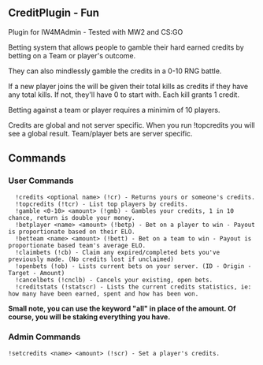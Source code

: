 ## CreditPlugin - Fun
Plugin for IW4MAdmin - Tested with MW2 and CS:GO

Betting system that allows people to gamble their hard earned credits by betting on a Team or player's outcome. 

They can also mindlessly gamble the credits in a 0-10 RNG battle.

If a new player joins the will be given their total kills as credits if they have any total kills. If not, they'll have 0 to start with. 
Each kill grants 1 credit.

Betting against a team or player requires a minimim of 10 players.

Credits are global and not server specific. When you run !topcredits you will see a global result. Team/player bets are server specific.

## Commands
### User Commands

```
  !credits <optional name> (!cr) - Returns yours or someone's credits.
  !topcredits (!tcr) - List top players by credits.
  !gamble <0-10> <amount> (!gmb) - Gambles your credits, 1 in 10 chance, return is double your money.
  !betplayer <name> <amount> (!betp) - Bet on a player to win - Payout is proportionate based on their ELO.
  !betteam <name> <amount> (!bett) - Bet on a team to win - Payout is proportionate based team's average ELO.
  !claimbets (!cb) - Claim any expired/completed bets you've previously made. (No credits lost if unclaimed)
  !openbets (!ob) - Lists current bets on your server. (ID - Origin - Target - Amount)
  !cancelbets (!cnclb) - Cancels your existing, open bets.
  !creditstats (!statscr) - Lists the current credits statistics, ie: how many have been earned, spent and how has been won.
```
  **Small note, you can use the keyword "all" in place of the amount. Of course, you will be staking everything you have.**
  
### Admin Commands
```
!setcredits <name> <amount> (!scr) - Set a player's credits.
```
